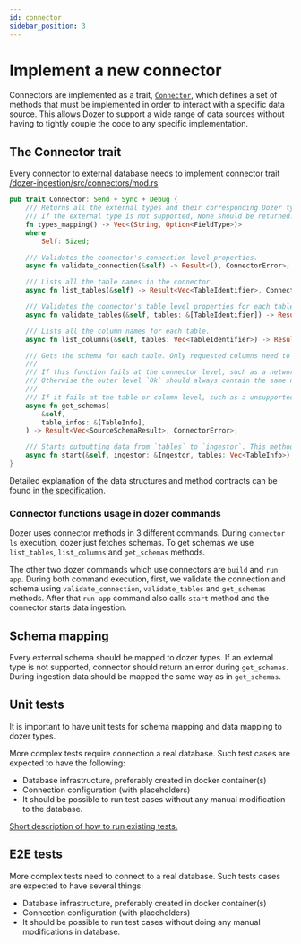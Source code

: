 ```yaml
---
id: connector
sidebar_position: 3
---
```


# Implement a new connector

Connectors are implemented as a trait, [`Connector`](https://github.com/getdozer/dozer/blob/main/dozer-ingestion/src/connectors/mod.rs#L77), which defines a set of methods that must be implemented in order to interact with a specific data source. This allows Dozer to support a wide range of data sources without having to tightly couple the code to any specific implementation.

## The Connector trait

Every connector to external database needs to implement connector trait [/dozer-ingestion/src/connectors/mod.rs](https://github.com/getdozer/dozer/blob/main/dozer-ingestion/src/connectors/mod.rs#L77)

```rust
pub trait Connector: Send + Sync + Debug {
    /// Returns all the external types and their corresponding Dozer types.
    /// If the external type is not supported, None should be returned.
    fn types_mapping() -> Vec<(String, Option<FieldType>)>
    where
        Self: Sized;

    /// Validates the connector's connection level properties.
    async fn validate_connection(&self) -> Result<(), ConnectorError>;

    /// Lists all the table names in the connector.
    async fn list_tables(&self) -> Result<Vec<TableIdentifier>, ConnectorError>;

    /// Validates the connector's table level properties for each table.
    async fn validate_tables(&self, tables: &[TableIdentifier]) -> Result<(), ConnectorError>;

    /// Lists all the column names for each table.
    async fn list_columns(&self, tables: Vec<TableIdentifier>) -> Result<Vec<TableInfo>, ConnectorError>;

    /// Gets the schema for each table. Only requested columns need to be mapped.
    ///
    /// If this function fails at the connector level, such as a network error, it should return a outer level `Err`.
    /// Otherwise the outer level `Ok` should always contain the same number of elements as `table_infos`.
    ///
    /// If it fails at the table or column level, such as a unsupported data type, one of the elements should be `Err`.
    async fn get_schemas(
        &self,
        table_infos: &[TableInfo],
    ) -> Result<Vec<SourceSchemaResult>, ConnectorError>;

    /// Starts outputting data from `tables` to `ingestor`. This method should never return unless there is an unrecoverable error.
    async fn start(&self, ingestor: &Ingestor, tables: Vec<TableInfo>) -> Result<(), ConnectorError>;
}
```

Detailed explanation of the data structures and method contracts can be found in [the specification](https://github.com/getdozer/dozer/blob/main/dozer-ingestion/SPEC.md).

### Connector functions usage in dozer commands

Dozer uses connector methods in 3 different commands. During `connector ls` execution, dozer just fetches schemas. To get schemas we use `list_tables`, `list_columns` and `get_schemas` methods.

The other two dozer commands which use connectors are `build` and `run app`. During both command execution, first, we validate the connection and schema using `validate_connection`, `validate_tables` and `get_schemas` methods. After that `run app` command also calls `start` method and the connector starts data ingestion.

## Schema mapping

Every external schema should be mapped to dozer types. If an external type is not supported, connector should return an error during `get_schemas`. During ingestion data should be mapped the same way as in `get_schemas`.

## Unit tests

It is important to have unit tests for schema mapping and data mapping to dozer types.

More complex tests require connection a real database. Such test cases are expected to have the following:

* Database infrastructure, preferably created in docker container(s)
* Connection configuration (with placeholders)
* It should be possible to run test cases without any manual modification to the database.

[Short description of how to run existing tests.](src/tests/README.md)

## E2E tests

More complex tests need to connect to a real database. Such tests cases are expected to have several things:

- Database infrastructure, preferably created in docker container(s)
- Connection configuration (with placeholders)
- It should be possible to run test cases without doing any manual modifications in database.
